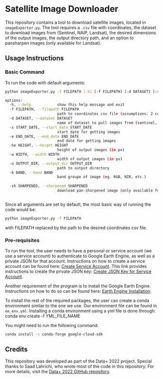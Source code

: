 # Satellite Image Downloader

This repository contains a tool to download satellite images, located in `imageExporter.py`. The tool requires a `.csv` file with coordinates, the dataset to download images from (Sentinel, NAIP, Landsat), the desired dimensions of the output images, the output directory path, and an option to pansharpen images (only available for Landsat).

## Usage Instructions

### Basic Command

To run the code with default arguments:
```bash
python imageExporter.py -f FILEPATH [-h] [-f FILEPATH] [-d DATASET] [-s START_DATE] [-e END_DATE] [-he HEIGHT] [-w WIDTH] [-o OUTPUT_DIR] [-sh SHARPENED]

options:
  -h, --help            show this help message and exit
  -f FILEPATH, --filepath FILEPATH
                        path to coordinates csv file (assumptions: 2 columns only, top row: lon, lat)
  -d DATASET, --dataset DATASET
                        name of dataset to pull images from (sentinel, landsat, or naip)
  -s START_DATE, --start_date START_DATE
                        start date for getting images
  -e END_DATE, --end_date END_DATE
                        end date for getting images
  -he HEIGHT, --height HEIGHT
                        height of output images (in px)
  -w WIDTH, --width WIDTH
                        width of output images (in px)
  -o OUTPUT_DIR, --output_dir OUTPUT_DIR
                        path to output directory
  -b BAND, --band BAND
                        band groupe of image (eg. RGB, NIR, etc.)
                        
  -sh SHARPENED, --sharpened SHARPENED
                        download pan-sharpened image (only available for Landsat)
                        
```

Since all arguments are set by default, the most basic way of running the code would be: 

```bash
python imageExporter.py -f FILEPATH
```

with FILEPATH replaced by the path to the desired coordinates csv file.

### Pre-requisites

To run the tool, the user needs to have a personal or service account (we use a service account) to authenticate to Google Earth Engine, as well as a private JSON for that account. Instructions on how to create a service account can be found here: [Create Service Account](https://developers.google.com/earth-engine/guides/service_account#create-a-service-account). This link provides instructions to create the private JSON key: [Create JSON Key for Service Account](https://developers.google.com/earth-engine/guides/service_account#create-a-private-key-for-the-service-account).

Another requirement of the program is to install the Google Earth Engine. Instructions on how to do so can be found here: [Earth Engine Installation](https://developers.google.com/earth-engine/guides/python_install#install-options).

To install the rest of the required packages, the user can create a conda environment similar to the one we use. Our environment file can be found in `ee_env.yml`. Installing a conda environment using a yml file is done through: conda env create -f YML_FILE_NAME 

You might need to run the following command:
```bash
conda install -c conda-forge google-cloud-sdk
```

## Credits

This repository was developed as part of the Data+ 2022 project. Special thanks to Saad Lahrichi, who wrote most of the code in this repository. For more details, visit the [Data+ 2022 GitHub repository](https://github.com/zcalhoun/data-plus-22).
